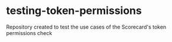 # testing-token-permissions
Repository created to test the use cases of the Scorecard's token permissions check
